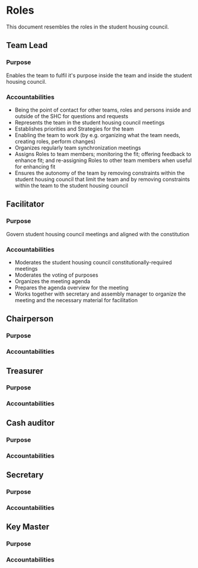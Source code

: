# Roles

This document resembles the roles in the student housing council.

## Team Lead

### Purpose
Enables the team to fulfil it's purpose inside the team and inside the student housing council.

### Accountabilities
- Being the point of contact for other teams, roles and persons inside and outside of the SHC for questions and requests
- Represents the team in the student housing council meetings
- Establishes priorities and Strategies for the team
- Enabling the team to work (by e.g. organizing what the team needs, creating roles, perform changes)
- Organizes regularly team synchronization meetings
- Assigns Roles to team members; monitoring the fit; offering feedback to enhance fit; and re-assigning Roles to other team members when useful for enhancing fit
- Ensures the autonomy of the team by removing constraints within the student housing council that limit the team and by removing constraints within the team to the student housing council

## Facilitator

### Purpose

Govern student housing council meetings and aligned with the constitution

### Accountabilities
- Moderates the student housing council constitutionally-required meetings
- Moderates the voting of purposes
- Organizes the meeting agenda
- Prepares the agenda overview for the meeting
- Works together with secretary and assembly manager to organize the meeting and the necessary material for facilitation

## Chairperson
### Purpose
### Accountabilities
## Treasurer
### Purpose
### Accountabilities
## Cash auditor
### Purpose
### Accountabilities
## Secretary
### Purpose
### Accountabilities
## Key Master
### Purpose
### Accountabilities
